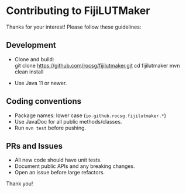 # Contributing to FijiLUTMaker

Thanks for your interest! Please follow these guidelines:

## Development

- Clone and build:  
git clone https://github.com/rocsg/fijilutmaker.git
cd fijilutmaker
mvn clean install

- Use Java 11 or newer.

## Coding conventions

- Package names: lower case (`io.github.rocsg.fijilutmaker.*`)
- Use JavaDoc for all public methods/classes.
- Run `mvn test` before pushing.

## PRs and Issues

- All new code should have unit tests.
- Document public APIs and any breaking changes.
- Open an issue before large refactors.

Thank you!


